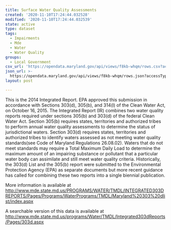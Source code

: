 ```yaml
---
title: Surface Water Quality Assessments
created: '2020-11-10T17:24:44.032528'
modified: '2020-11-10T17:24:44.032539'
state: active
type: dataset
tags:
  - Impairments
  - Mde
  - Water
  - Water Quality
groups:
  - Local Government
csv_url: 'https://opendata.maryland.gov/api/views/f8kb-whqm/rows.csv?accessType=DOWNLOAD'
json_url: >-
  https://opendata.maryland.gov/api/views/f8kb-whqm/rows.json?accessType=DOWNLOAD
layout: post

---
```

This is the 2014 Integrated Report.  EPA approved this submission in accordance with Sections 303(d), 305(b), and 314(l) of the Clean Water Act, on October 16, 2015.  The Integrated Report (IR) combines two water quality reports required under sections 305(b) and 303(d) of the federal Clean Water Act.  Section 305(b) requires states, territories and authorized tribes to perform annual water quality assessments to determine the status of jurisdictional waters.  Section 303(d) requires states, territories and authorized tribes to identify waters assessed as not meeting water quality standards(see Code of Maryland Regulations 26.08.02).  Waters that do not meet standards may require a Total Maximum Daily Load to determine the maximum amount of an impairing substance or pollutant that a particular water body can assimilate and still meet water quality criteria.  Historically, the 303(d) List and the 305(b) report were submitted to the Environmental Protection Agency (EPA) as separate documents but more recent guidance has called for combining these two reports into a single biennial publication.

More information is available at http://www.mde.state.md.us/PROGRAMS/WATER/TMDL/INTEGRATED303DREPORTS/Pages/Programs/WaterPrograms/TMDL/Maryland%20303%20dlist/index.aspx

A searchable version of this data is available at http://www.mde.state.md.us/programs/Water/TMDL/Integrated303dReports/Pages/303d.aspx
